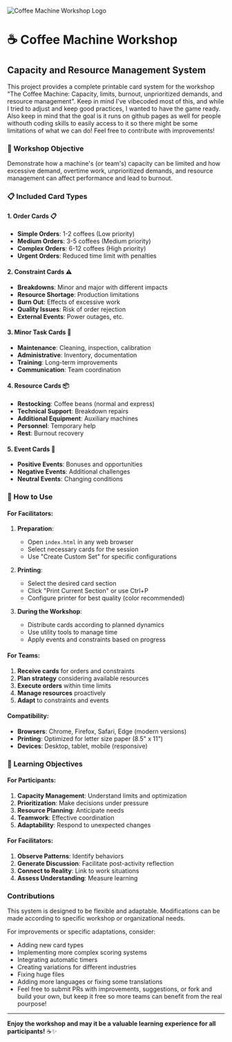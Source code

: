 ![Coffee Machine Workshop Logo](logo.png)

# ☕ Coffee Machine Workshop

## Capacity and Resource Management System

This project provides a complete printable card system for the workshop "The Coffee Machine: Capacity, limits, burnout, unprioritized demands, and resource management".
Keep in mind I've vibecoded most of this, and while I tried to adjust and keep good practices, I wanted to have the game ready. Also keep in mind that the goal is it runs on github pages as well for people withouth coding skills to easily access to it so there might be some limitations of what we can do!
Feel free to contribute with improvements!

### 🎯 Workshop Objective

Demonstrate how a machine's (or team's) capacity can be limited and how excessive demand, overtime work, unprioritized demands, and resource management can affect performance and lead to burnout.

### 📋 Included Card Types

#### 1. **Order Cards** 📋
- **Simple Orders**: 1-2 coffees (Low priority)
- **Medium Orders**: 3-5 coffees (Medium priority)
- **Complex Orders**: 6-12 coffees (High priority)
- **Urgent Orders**: Reduced time limit with penalties

#### 2. **Constraint Cards** ⚠️
- **Breakdowns**: Minor and major with different impacts
- **Resource Shortage**: Production limitations
- **Burn Out**: Effects of excessive work
- **Quality Issues**: Risk of order rejection
- **External Events**: Power outages, etc.

#### 3. **Minor Task Cards** 🔧
- **Maintenance**: Cleaning, inspection, calibration
- **Administrative**: Inventory, documentation
- **Training**: Long-term improvements
- **Communication**: Team coordination

#### 4. **Resource Cards** 📦
- **Restocking**: Coffee beans (normal and express)
- **Technical Support**: Breakdown repairs
- **Additional Equipment**: Auxiliary machines
- **Personnel**: Temporary help
- **Rest**: Burnout recovery

#### 5. **Event Cards** 🎲
- **Positive Events**: Bonuses and opportunities
- **Negative Events**: Additional challenges
- **Neutral Events**: Changing conditions

### 📖 How to Use

#### For Facilitators:

1. **Preparation**:
   - Open `index.html` in any web browser
   - Select necessary cards for the session
   - Use "Create Custom Set" for specific configurations

2. **Printing**:
   - Select the desired card section
   - Click "Print Current Section" or use Ctrl+P
   - Configure printer for best quality (color recommended)

3. **During the Workshop**:
   - Distribute cards according to planned dynamics
   - Use utility tools to manage time
   - Apply events and constraints based on progress

#### For Teams:

1. **Receive cards** for orders and constraints
2. **Plan strategy** considering available resources
3. **Execute orders** within time limits
4. **Manage resources** proactively
5. **Adapt** to constraints and events

#### Compatibility:
- **Browsers**: Chrome, Firefox, Safari, Edge (modern versions)
- **Printing**: Optimized for letter size paper (8.5" x 11")
- **Devices**: Desktop, tablet, mobile (responsive)

### 🎯 Learning Objectives

#### For Participants:
1. **Capacity Management**: Understand limits and optimization
2. **Prioritization**: Make decisions under pressure
3. **Resource Planning**: Anticipate needs
4. **Teamwork**: Effective coordination
5. **Adaptability**: Respond to unexpected changes

#### For Facilitators:
1. **Observe Patterns**: Identify behaviors
2. **Generate Discussion**: Facilitate post-activity reflection
3. **Connect to Reality**: Link to work situations
4. **Assess Understanding**: Measure learning

### Contributions

This system is designed to be flexible and adaptable. Modifications can be made according to specific workshop or organizational needs.

For improvements or specific adaptations, consider:
- Adding new card types
- Implementing more complex scoring systems
- Integrating automatic timers
- Creating variations for different industries
- Fixing huge files
- Adding more languages or fixing some translations
- Feel free to submit PRs with improvements, suggestions, or fork and build your own, but keep it free so more teams can benefit from the real pourpose!

---

**Enjoy the workshop and may it be a valuable learning experience for all participants!** ☕✨
